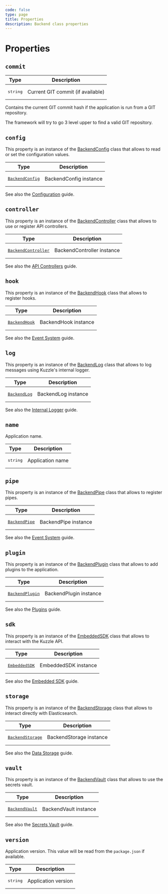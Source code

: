 ```yaml
---
code: false
type: page
title: Properties
description: Backend class properties
---
```


<SinceBadge version="2.8.0" />
<CustomBadge type="error" text="Experimental: non-backward compatible changes or removal may occur in any future release."/>

# Properties

## `commit`

| Type              | Description                       |
|-------------------|-----------------------------------|
| <pre>string</pre> | Current GIT commit (if available) |

Contains the current GIT commit hash if the application is run from a GIT repository.  

The framework will try to go 3 level upper to find a valid GIT repository.

## `config`

This property is an instance of the [BackendConfig](/core/2/framework/classes/backend-config) class that allows to read or set the configuration values.  

| Type                                                                 | Description            |
|----------------------------------------------------------------------|------------------------|
| <pre>[BackendConfig](/core/2/framework/classes/backend-config)</pre> | BackendConfig instance |

See also the [Configuration](/core/2/guides/advanced/configuration) guide.

## `controller`

This property is an instance of the [BackendController](/core/2/framework/classes/backend-controller) class that allows to use or register API controllers.  

| Type                                                                         | Description                |
|------------------------------------------------------------------------------|----------------------------|
| <pre>[BackendController](/core/2/framework/classes/backend-controller)</pre> | BackendController instance |

See also the [API Controllers](/core/2/guides/develop-on-kuzzle/api-controllers) guide.

## `hook`

This property is an instance of the [BackendHook](/core/2/framework/classes/backend-hook) class that allows to register hooks.  

| Type                                                             | Description          |
|------------------------------------------------------------------|----------------------|
| <pre>[BackendHook](/core/2/framework/classes/backend-hook)</pre> | BackendHook instance |

See also the [Event System](/core/2/guides/develop-on-kuzzle/event-system#hook) guide.


<!-- 

@todo Document this property once the ErrorManager has been converted to TS
## `kerror` 

-->

## `log`

This property is an instance of the [BackendLog](/core/2/framework/classes/internal-logger) class that allows to log messages using Kuzzle's internal logger.  

| Type                                                              | Description         |
|-------------------------------------------------------------------|---------------------|
| <pre>[BackendLog](/core/2/framework/classes/internal-logger)</pre> | BackendLog instance |

See also the [Internal Logger](/core/2/guides/advanced/internal-logger) guide.

## `name`

Application name.

| Type              | Description      |
|-------------------|------------------|
| <pre>string</pre> | Application name |

## `pipe`

This property is an instance of the [BackendPipe](/core/2/framework/classes/backend-pipe) class that allows to register pipes.  

| Type                                                             | Description          |
|------------------------------------------------------------------|----------------------|
| <pre>[BackendPipe](/core/2/framework/classes/backend-pipe)</pre> | BackendPipe instance |

See also the [Event System](/core/2/guides/develop-on-kuzzle/event-system#pipe) guide.

## `plugin`

This property is an instance of the [BackendPlugin](/core/2/framework/classes/backend-plugin) class that allows to add plugins to the application.  

| Type                                                                 | Description            |
|----------------------------------------------------------------------|------------------------|
| <pre>[BackendPlugin](/core/2/framework/classes/backend-plugin)</pre> | BackendPlugin instance |

See also the [Plugins](/core/2/guides/develop-on-kuzzle/external-plugins) guide.

## `sdk`

This property is an instance of the [EmbeddedSDK](/core/2/framework/classes/embedded-sdk) class that allows to interact with the Kuzzle API.  

| Type                                                             | Description          |
|------------------------------------------------------------------|----------------------|
| <pre>[EmbeddedSDK](/core/2/framework/classes/embedded-sdk)</pre> | EmbeddedSDK instance |

See also the [Embedded SDK](/core/2/guides/develop-on-kuzzle/embedded-sdk) guide.

## `storage`

This property is an instance of the [BackendStorage](/core/2/framework/classes/backend-storage) class that allows to interact directly with Elasticsearch.  

| Type                                                                   | Description             |
|------------------------------------------------------------------------|-------------------------|
| <pre>[BackendStorage](/core/2/framework/classes/backend-storage)</pre> | BackendStorage instance |

See also the [Data Storage](/core/2/guides/main-concepts/data-storage#integrated-elasticsearch-client) guide.

## `vault`

This property is an instance of the [BackendVault](/core/2/framework/classes/backend-vault) class that allows to use the secrets vault.  

| Type                                                               | Description           |
|--------------------------------------------------------------------|-----------------------|
| <pre>[BackendVault](/core/2/framework/classes/backend-vault)</pre> | BackendVault instance |

See also the [Secrets Vault](/core/2/guides/advanced/secrets-vault) guide.

## `version`

Application version. This value will be read from the `package.json` if available.

| Type              | Description         |
|-------------------|---------------------|
| <pre>string</pre> | Application version |
